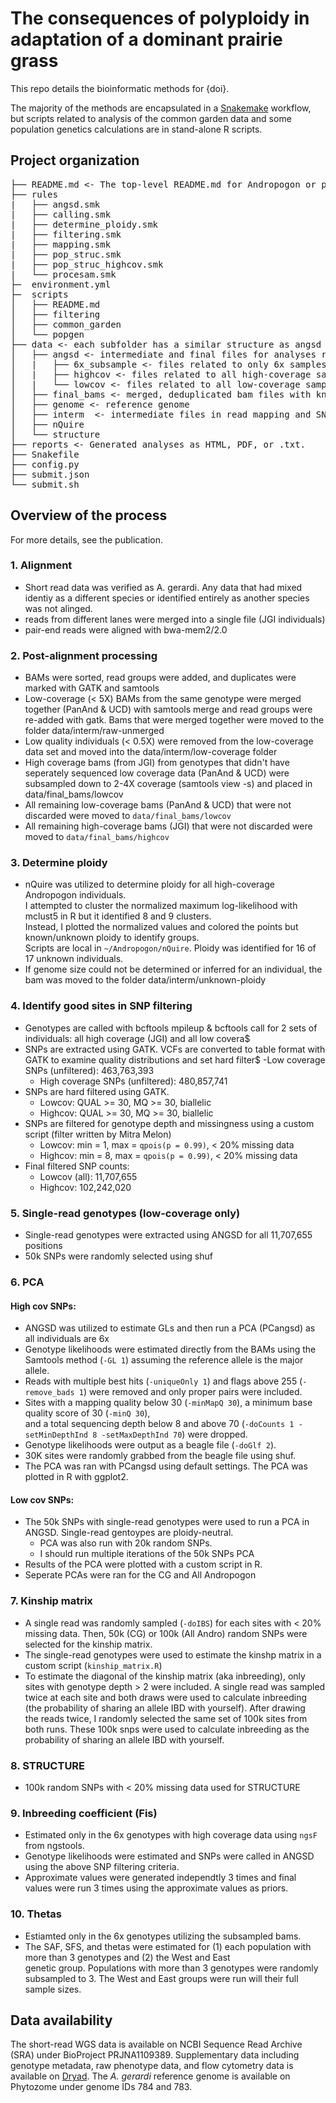 # The consequences of polyploidy in adaptation of a dominant prairie grass

This repo details the bioinformatic methods for {doi}. 

The majority of the methods are encapsulated in a [Snakemake](https://snakemake.readthedocs.io/en/stable/index.html) workflow, but scripts related to analysis of the common garden data and some population genetics calculations are in stand-alone R scripts.

## Project organization
<pre>
├── README.md <- The top-level README.md for Andropogon or polyploidy enthusiasts that want to replicate these analyses.   
├── rules
|   ├── angsd.smk
|   ├── calling.smk
|   ├── determine_ploidy.smk
|   ├── filtering.smk
|   ├── mapping.smk
|   ├── pop_struc.smk
|   ├── pop_struc_highcov.smk
|   └── procesam.smk
├─  environment.yml 
├─  scripts
│   ├── README.md
│   ├── filtering
│   ├── common_garden
│   └── popgen
├── data <- each subfolder has a similar structure as angsd
│   ├── angsd <- intermediate and final files for analyses run with ANGSD
│   |	├── 6x_subsample <- files related to only 6x samples
│   |   ├── highcov <- files related to all high-coverage samples
│   |   └── lowcov <- files related to all low-coverage samples
│   ├── final_bams <- merged, deduplicated bam files with known ploidy
│   ├── genome <- reference genome
│   ├── interm  <- intermediate files in read mapping and SNP calling
│   ├── nQuire
│   └── structure
├── reports <- Generated analyses as HTML, PDF, or .txt.
├── Snakefile
├── config.py
├── submit.json
└── submit.sh
</pre>


## Overview of the process
For more details, see the publication.

### 1. Alignment
- Short read data was verified as A. gerardi. Any data that had mixed identiy as a different species or identified entirely as another species was not alinged.
- reads from different lanes were merged into a single file (JGI individuals)
- pair-end reads were aligned with bwa-mem2/2.0

### 2. Post-alignment processing
- BAMs were sorted, read groups were added, and duplicates were marked with GATK and samtools
- Low-coverage (< 5X) BAMs from the same genotype were merged together (PanAnd & UCD) with samtools merge and read groups were re-added with gatk. Bams that were merged together were moved to the folder data/interm/raw-unmerged
- Low quality individuals (< 0.5X) were removed from the low-coverage data set and moved into the data/interm/low-coverage folder
- High coverage bams (from JGI) from genotypes that didn't have seperately sequenced low coverage data (PanAnd & UCD) were subsampled down to 2-4X coverage (samtools view -s) and placed in data/final_bams/lowcov
- All remaining low-coverage bams (PanAnd & UCD) that were not discarded were moved to `data/final_bams/lowcov`
- All remaining high-coverage bams (JGI) that were not discarded were moved to `data/final_bams/highcov`

### 3. Determine ploidy
- nQuire was utilized to determine ploidy for all high-coverage Andropogon individuals. \
I attempted to cluster the normalized maximum log-likelihood with mclust5 in R but it identified 8 and 9 clusters. \
Instead, I plotted the normalized values and colored the points but known/unknown ploidy to identify groups. \
Scripts are local in `~/Andropogon/nQuire`. Ploidy was identified for 16 of 17 unknown individuals.
- If genome size could not be determined or inferred for an individual, the bam was moved to the folder data/interm/unknown-ploidy

### 4. Identify good sites in SNP filtering
- Genotypes are called with bcftools mpileup & bcftools call for 2 sets of individuals: all high coverage (JGI) and all low covera$
- SNPs are extracted using GATK. VCFs are converted to table format with GATK to examine quality distributions and set hard filter$
    -Low coverage SNPs (unfiltered): 463,763,393
    - High coverage SNPs (unfiltered): 480,857,741
- SNPs are hard filtered using GATK.
    - Lowcov: QUAL >= 30, MQ >= 30, biallelic
    - Highcov: QUAL >= 30, MQ >= 30, biallelic
- SNPs are filtered for genotype depth and missingness using a custom script (filter written by Mitra Melon)
    - Lowcov: min = 1, max = `qpois(p = 0.99)`, < 20% missing data
    - Highcov: min = 8, max = `qpois(p = 0.99)`, < 20% missing data
- Final filtered SNP counts:
    - Lowcov (all): 11,707,655
    - Highcov: 102,242,020

### 5. Single-read genotypes (low-coverage only)
- Single-read genotypes were extracted using ANGSD for all 11,707,655 positions
- 50k SNPs were randomly selected using shuf

### 6. PCA
#### High cov SNPs:
- ANGSD was utilized to estimate GLs and then run a PCA (PCangsd) as all individuals are 6x
- Genotype likelihoods were estimated directly from the BAMs using the Samtools method (`-GL 1`) assuming the reference allele is the major allele.
- Reads with multiple best hits (`-uniqueOnly 1`) and flags above 255 (`-remove_bads 1`) were removed and only proper pairs were included.
- Sites with a mapping quality below 30 (`-minMapQ 30`), a minimum base quality score of 30 (`-minQ 30`), \
and a total sequencing depth below 8 and above 70 (`-doCounts 1 -setMinDepthInd 8 -setMaxDepthInd 70`) were dropped. 
- Genotype likelihoods were output as a beagle file (`-doGlf 2`).
- 30K sites were randomly grabbed from the beagle file using shuf.
- The PCA was ran with PCangsd using default settings. The PCA was plotted in R with ggplot2.

#### Low cov SNPs:
- The 50k SNPs with single-read genotypes were used to run a PCA in ANGSD. Single-read gentoypes are ploidy-neutral.
    - PCA was also run with 20k random SNPs.
    - I should run multiple iterations of the 50k SNPs PCA
- Results of the PCA were plotted with a custom script in R.
- Seperate PCAs were ran for the CG and All Andropogon

### 7. Kinship matrix
- A single read was randomly sampled (`-doIBS`) for each sites with < 20% missing data. Then, 50k (CG) or 100k (All Andro) random SNPs were \
selected for the kinship matrix.
- The single-read genotypes were used to estimate the kinshp matrix in a custom script (`kinship_matrix.R`)
- To estimate the diagonal of the kinship matrix (aka inbreeding), only sites with genotype depth > 2 were included. A single read was sampled\
twice at each site and both draws were used to calculate inbreeding (the probability of sharing an allele IBD with yourself). After drawing \
the reads twice, I randomly selected the same set of 100k sites from both runs. These 100k snps were used to calculate inbreeding as the \
probability of sharing an allele IBD with yourself.

### 8. STRUCTURE
- 100k random SNPs with < 20% missing data used for STRUCTURE

### 9. Inbreeding coefficient (Fis)
- Estimated only in the 6x genotypes with high coverage data using `ngsF` from ngstools.
- Genotype likelihoods were estimated and SNPs were called in ANGSD using the above SNP filtering criteria.
- Approximate values were generated independtly 3 times and final values were run 3 times using the approximate values as priors.

### 10. Thetas
- Estiamted only in the 6x genotypes utilizing the subsampled bams.
- The SAF, SFS, and thetas were estimated for (1) each population with more than 3 genotypes and (2) the West and East\
genetic group. Populations with more than 3 genotypes were randomly subsampled to 3. The West and East groups were run will their full sample sizes.


## Data availability
The short-read WGS data is available on NCBI Sequence Read Archive (SRA) under BioProject PRJNA1109389.
Supplementary data including genotype metadata, raw phenotype data, and flow cytometry data is available on [Dryad](https://doi.org/10.5061/dryad.gxd2547v1).
The *A. gerardi* reference genome is available on Phytozome under genome IDs 784 and 783. 
